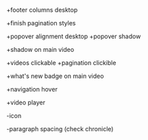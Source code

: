 +footer columns desktop

+finish pagination styles

+popover alignment desktop
+popover shadow

+shadow on main video

+videos clickable
+pagination clickible

+what's new badge on main video

+navigation hover

+video player

-icon 

-paragraph spacing (check chronicle)